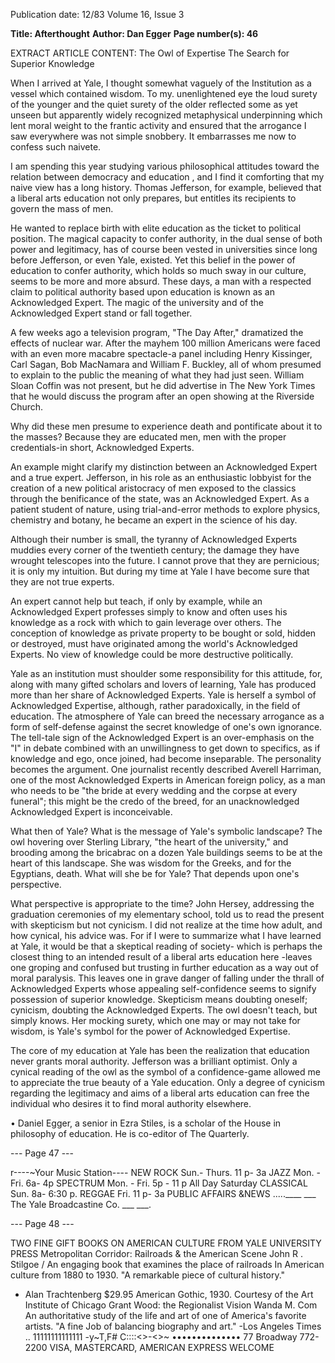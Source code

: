Publication date: 12/83
Volume 16, Issue 3

**Title: Afterthought**
**Author: Dan Egger**
**Page number(s): 46**

EXTRACT ARTICLE CONTENT:
The Owl of Expertise
The Search for Superior Knowledge

When I arrived at Yale, I thought somewhat vaguely of the Institution as a vessel which contained wisdom. To my. unenlightened eye the loud surety of the younger and the quiet surety of the older reflected some as yet unseen but apparently widely recognized metaphysical underpinning which lent moral weight to the frantic activity and ensured that the arrogance I saw everywhere was not simple snobbery. It embarrasses me now to confess such naivete.

I am spending this year studying various philosophical attitudes toward the relation between democracy and education , and I find it comforting that my naive view has a long history. Thomas Jefferson, for example, believed that a liberal arts education not only prepares, but entitles its recipients to govern the mass of men.

He wanted to replace birth with elite education as the ticket to political position. The magical capacity to confer authority, in the dual sense of both power and legitimacy, has of course been vested in universities since long before Jefferson, or even Yale, existed. Yet this belief in the power of education to confer authority, which holds so much sway in our culture, seems to be more and more absurd. These days, a man with a respected claim to political authority based upon education is known as an Acknowledged Expert. The magic of the university and of the Acknowledged Expert stand or fall together.


A few weeks ago a television program, "The Day After," dramatized the effects of nuclear war. After the mayhem 100 million Americans were faced with an even more macabre spectacle-a panel including Henry Kissinger, Carl Sagan, Bob MacNamara and William F. Buckley, all of whom presumed to explain to the public the meaning of what they had just seen. William Sloan Coffin was not present, but he did advertise in The New York Times that he would discuss the program after an open showing at the Riverside Church.

Why did these men presume to experience death and pontificate about it to the masses? Because they are educated men, men with the proper credentials-in short, Acknowledged Experts.

An example might clarify my distinction between an Acknowledged Expert and a true expert. Jefferson, in his role as an enthusiastic lobbyist for the creation of a new political aristocracy of men exposed to the classics through the benificance of the state, was an Acknowledged Expert. As a patient student of nature, using trial-and-error methods to explore physics, chemistry and botany, he became an expert in the science of his day.

Although their number is small, the tyranny of Acknowledged Experts muddies every corner of the twentieth century; the damage they have wrought telescopes into the future. I cannot prove that they are pernicious; it is only my intuition. But during my time at Yale I have become sure that they are not true experts.

An expert cannot help but teach, if only by example, while an Acknowledged Expert professes simply to know and often uses his knowledge as a rock with which to gain leverage over others. The conception of knowledge as private property to be bought or sold, hidden or destroyed, must have originated among the world's Acknowledged Experts. No view of knowledge could be more destructive politically.

Yale as an institution must shoulder some responsibility for this attitude, for, along with many gifted scholars and lovers of learning, Yale has produced more than her share of Acknowledged Experts. Yale is herself a symbol of Acknowledged Expertise, although, rather paradoxically, in the field of education. The atmosphere of Yale can breed the necessary arrogance as a form of self-defense against the secret knowledge of one's own ignorance. The tell-tale sign of the Acknowledged Expert is an over-emphasis on the "I" in debate combined with an unwillingness to get down to specifics, as if knowledge and ego, once joined, had become inseparable. The personality becomes the argument. One journalist recently described Averell Harriman, one of the most Acknowledged Experts in American foreign policy, as a man who needs to be "the bride at every wedding and the corpse at every funeral"; this might be the credo of the breed, for an unacknowledged Acknowledged Expert is inconceivable.

What then of Yale? What is the message of Yale's symbolic landscape? The owl hovering over Sterling Library, "the heart of the university," and brooding among the bricabrac on a dozen Yale buildings seems to be at the heart of this landscape. She was wisdom for the Greeks, and for the Egyptians, death. What will she be for Yale? That depends upon one's perspective.

What perspective is appropriate to the time? John Hersey, addressing the graduation ceremonies of my elementary school, told us to read the present with skepticism but not cynicism. I did not realize at the time how adult, and how cynical, his advice was. For if I were to summarize what I have learned at Yale, it would be that a skeptical reading of society- which is perhaps the closest thing to an intended result of a liberal arts education here -leaves one groping and confused but trusting in further education as a way out of moral paralysis. This leaves one in grave danger of falling under the thrall of Acknowledged Experts whose appealing self-confidence seems to signify possession of superior knowledge. Skepticism means doubting oneself; cynicism, doubting the Acknowledged Experts. The owl doesn't teach, but simply knows. Her mocking surety, which one may or may not take for wisdom, is Yale's symbol for the power of Acknowledged Expertise.

The core of my education at Yale has been the realization that education never grants moral authority. Jefferson was a brilliant optimist. Only a cynical reading of the owl as the symbol of a confidence-game allowed me to appreciate the true beauty of a Yale education. Only a degree of cynicism regarding the legitimacy and aims of a liberal arts education can free the individual who desires it to find moral authority elsewhere.

• 
Daniel Egger, a senior in Ezra Stiles, is a scholar of the House in philosophy of education. He is co-editor of The Quarterly.



--- Page 47 ---

r----~Your Music Station----
NEW ROCK 
Sun.- Thurs. 11 p- 3a 
JAZZ 
Mon. -Fri. 6a- 4p 
SPECTRUM 
Mon. - Fri. 5p - 11 p 
All Day Saturday 
CLASSICAL 
Sun. 8a- 6:30 p. 
REGGAE 
Fri. 11 p- 3a 
PUBLIC AFFAIRS 
&NEWS 
.....____ ___ The Yale Broadcastine Co. ___ 
___.


--- Page 48 ---

TWO FINE GIFT BOOKS ON AMERICAN 
CULTURE FROM YALE UNIVERSITY PRESS 
Metropolitan Corridor: 
Railroads & the American Scene 
John R . Stilgoe 
/ 
An engaging book that examines the 
place of railroads In American culture 
from 1880 to 1930. 
"A remarkable piece of cultural history." 
- Alan Trachtenberg 
$29.95 
American Gothic, 1930. Courtesy 
of the Art Institute of Chicago 
Grant Wood: 
the Regionalist Vision 
Wanda M. Com 
An authoritative study of the life and 
art of one of America's favorite artists. 
"A fine Job of balancing biography and 
art." 
-Los Angeles Times 
.. 
11111111111111 
-y~T,F# 
C::::<>-<>~ 
•••••••••••••• 
77 Broadway 
772-2200 
VISA, MASTERCARD, AMERICAN EXPRESS WELCOME